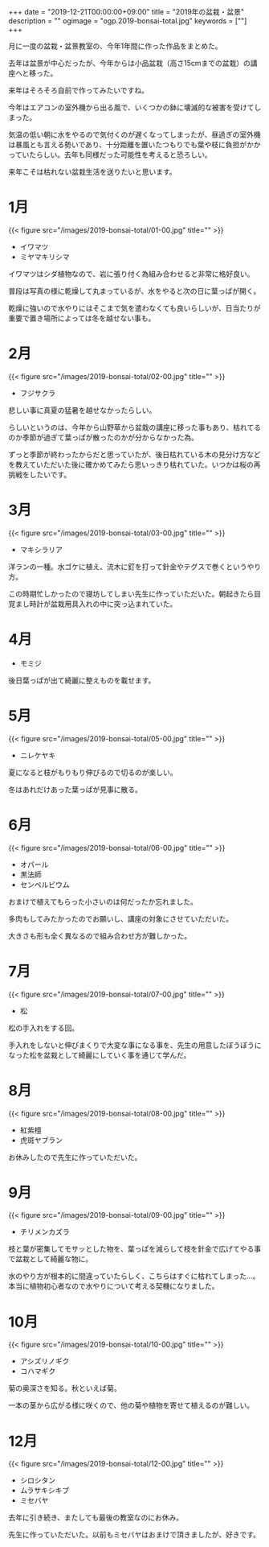 +++
date = "2019-12-21T00:00:00+09:00"
title = "2019年の盆栽・盆景"
description = ""
ogimage = "ogp.2019-bonsai-total.jpg"
keywords = [""]
+++

月に一度の盆栽・盆景教室の、今年1年間に作った作品をまとめた。

去年は盆景が中心だったが、今年からは小品盆栽（高さ15cmまでの盆栽）の講座へと移った。

来年はそろそろ自前で作ってみたいですね。

今年はエアコンの室外機から出る風で、いくつかの鉢に壊滅的な被害を受けてしまった。

気温の低い朝に水をやるので気付くのが遅くなってしまったが、昼過ぎの室外機は暴風とも言える勢いであり、十分距離を置いたつもりでも葉や枝に負担がかかっていたらしい。去年も同様だった可能性を考えると恐ろしい。

来年こそは枯れない盆栽生活を送りたいと思います。

# 1月
{{< figure src="/images/2019-bonsai-total/01-00.jpg" title="" >}}

* イワマツ
* ミヤマキリシマ

イワマツはシダ植物なので、岩に張り付く為組み合わせると非常に格好良い。

普段は写真の様に乾燥して丸まっているが、水をやると次の日に葉っぱが開く。

乾燥に強いので水やりにはそこまで気を遣わなくても良いらしいが、日当たりが重要で置き場所によっては冬を越せない事も。

# 2月
{{< figure src="/images/2019-bonsai-total/02-00.jpg" title="" >}}

* フジサクラ

悲しい事に真夏の猛暑を越せなかったらしい。

らしいというのは、今年から山野草から盆栽の講座に移った事もあり、枯れてるのか季節が過ぎて葉っぱが散ったのかが分からなかった為。

ずっと季節が終わったからだと思っていたが、後日枯れている木の見分け方などを教えていただいた後に確かめてみたら思いっきり枯れていた。いつかは桜の再挑戦をしたいです。

# 3月
{{< figure src="/images/2019-bonsai-total/03-00.jpg" title="" >}}

* マキシラリア

洋ランの一種。水ゴケに植え、流木に釘を打って針金やテグスで巻くというやり方。

この時期忙しかったので寝坊してしまい先生に作っていただいた。朝起きたら目覚まし時計が盆栽用具入れの中に突っ込まれていた。

# 4月
* モミジ

後日葉っぱが出て綺麗に整えものを載せます。

# 5月
{{< figure src="/images/2019-bonsai-total/05-00.jpg" title="" >}}

* ニレケヤキ

夏になると枝がもりもり伸びるので切るのが楽しい。

冬はあれだけあった葉っぱが見事に散る。

# 6月
{{< figure src="/images/2019-bonsai-total/06-00.jpg" title="" >}}

* オパール
* 黒法師
* センペルビウム

おまけで植えてもらった小さいのは何だったか忘れました。

多肉もしてみたかったのでお願いし、講座の対象にさせていただいた。

大きさも形も全く異なるので組み合わせ方が難しかった。

# 7月
{{< figure src="/images/2019-bonsai-total/07-00.jpg" title="" >}}

* 松

松の手入れをする回。

手入れをしないと伸びまくりで大変な事になる事を、先生の用意したぼうぼうになった松を盆栽として綺麗にしていく事を通じて学んだ。

# 8月
{{< figure src="/images/2019-bonsai-total/08-00.jpg" title="" >}}

* 紅紫檀
* 虎斑ヤブラン

お休みしたので先生に作っていただいた。

# 9月
{{< figure src="/images/2019-bonsai-total/09-00.jpg" title="" >}}

* チリメンカズラ

枝と葉が密集してモサッとした物を、葉っぱを減らして枝を針金で広げてやる事で盆栽として綺麗な物に。

水のやり方が根本的に間違っていたらしく、こちらはすぐに枯れてしまった…。本当に植物初心者なので水やりについて考える契機になりました。

# 10月
{{< figure src="/images/2019-bonsai-total/10-00.jpg" title="" >}}

* アシズリノギク
* コハマギク

菊の奥深さを知る。秋といえば菊。

一本の茎から広がる様に咲くので、他の菊や植物を寄せて植えるのが難しい。

# 12月
{{< figure src="/images/2019-bonsai-total/12-00.jpg" title="" >}}

* シロシタン
* ムラサキシキブ
* ミセバヤ

去年に引き続き、またしても最後の教室なのにお休み。

先生に作っていただいた。以前もミセバヤはおまけで頂きましたが、好きです。

